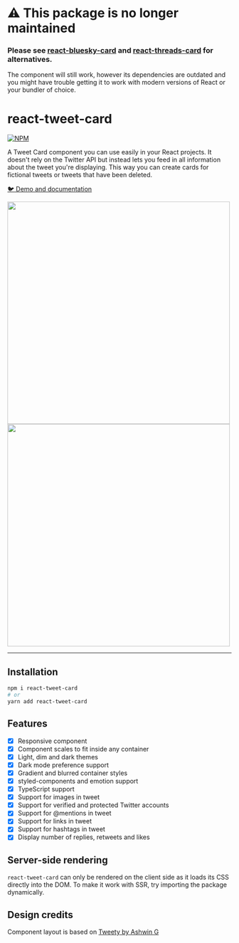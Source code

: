 # ⚠️ This package is no longer maintained
### Please see [react-bluesky-card](https://github.com/zorapeteri/react-bluesky-card) and [react-threads-card](https://github.com/zorapeteri/react-threads-card) for alternatives.
The component will still work, however its dependencies are outdated and you might have trouble getting it to work with modern versions of React or your bundler of choice.

# react-tweet-card

[![NPM](https://img.shields.io/npm/v/react-tweet-card.svg)](https://www.npmjs.com/package/react-tweet-card)

A Tweet Card component you can use easily in your React projects. It doesn't rely on the Twitter API but instead lets you feed in all information about the tweet you're displaying. This way you can create cards for fictional tweets or tweets that have been deleted.

[:bird: Demo and documentation](https://zorapeteri.github.io/react-tweet-card)

<img width="500" src="https://user-images.githubusercontent.com/52820291/220779168-86941d24-8b52-4fce-9a21-dc4789475e9b.png">

<img width="500" src="https://user-images.githubusercontent.com/52820291/220778178-f7b34709-8fac-4fef-a058-e10cb57adfc4.png">


---

## Installation

```bash
npm i react-tweet-card
# or
yarn add react-tweet-card
```

## Features

- [X] Responsive component
- [X] Component scales to fit inside any container
- [X] Light, dim and dark themes
- [X] Dark mode preference support
- [X] Gradient and blurred container styles
- [X] styled-components and emotion support
- [X] TypeScript support
- [X] Support for images in tweet
- [X] Support for verified and protected Twitter accounts
- [X] Support for @mentions in tweet
- [X] Support for links in tweet
- [X] Support for hashtags in tweet
- [X] Display number of replies, retweets and likes

## Server-side rendering

`react-tweet-card` can only be rendered on the client side as it loads its CSS directly into the DOM.
To make it work with SSR, try importing the package dynamically.

## Design credits

Component layout is based on [Tweety by Ashwin G](https://www.figma.com/community/file/1028255898372668126)

